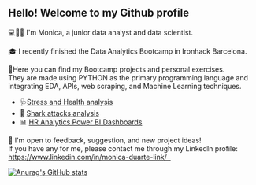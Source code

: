 ## Hello! Welcome to my Github profile

💻👩‍💻 I'm Monica, a junior data analyst and data scientist.

🎓 I recently finished the Data Analytics Bootcamp in Ironhack Barcelona. 

📂Here you can find my Bootcamp projects and personal exercises. \
They are made using PYTHON as the primary programming language and integrating EDA, APIs, web scraping, and Machine Learning techniques.

* 🩺[Stress and Health analysis](https://github.com/Monica-Duarte11/Stress-health-analysis)
* 🦈 [Shark attacks analysis](https://github.com/Monica-Duarte11/Shark-attacks-analysis)
* 📊 [HR Analytics Power BI Dashboards](https://github.com/Monica-Duarte11/HR_analytics)

🤝 I'm open to feedback, suggestion, and new project ideas! \
If you have any for me, please contact me through my LinkedIn profile:
https://www.linkedin.com/in/monica-duarte-link/   

[![Anurag's GitHub stats](https://github-readme-stats.vercel.app/api?username=Monica-Duarte11)](https://github.com/anuraghazra/github-readme-stats)
